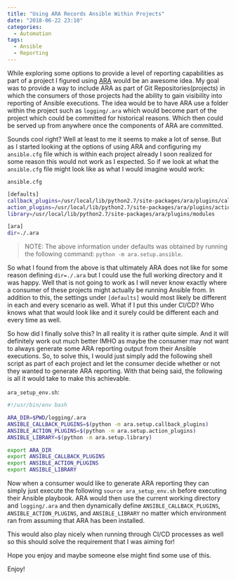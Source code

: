 ```yaml
---
title: "Using ARA Records Ansible Within Projects"
date: "2018-06-22 23:10"
categories:
  - Automation
tags:
  - Ansible
  - Reporting
---
```


While exploring some options to provide a level of reporting capabilities as part
of a project I figured using [ARA](https://github.com/openstack/ara) would be
an awesome idea. My goal was to provide a way to include ARA as part of Git
Repositories(projects) in which the consumers of those projects had the ability
to gain visibility into reporting of Ansible executions. The idea would be to
have ARA use a folder within the project such as `logging/.ara` which would become
part of the project which could be committed for historical reasons. Which then
could be served up from anywhere once the components of ARA are committed.

Sounds cool right? Well at least to me it seems to make a lot of sense. But as I started
looking at the options of using ARA and configuring my `ansible.cfg` file which
is within each project already I soon realized for some reason this would not
work as I expected. So if we look at what the `ansible.cfg` file might look like
as what I would imagine would work:

`ansible.cfg`

```bash
[defaults]
callback_plugins=/usr/local/lib/python2.7/site-packages/ara/plugins/callbacks
action_plugins=/usr/local/lib/python2.7/site-packages/ara/plugins/actions
library=/usr/local/lib/python2.7/site-packages/ara/plugins/modules

[ara]
dir=./.ara
```

> NOTE: The above information under defaults was obtained by running the following
> command: `python -m ara.setup.ansible`.

So what I found from the above is that ultimately ARA does not like for some
reason defining `dir=./.ara` but I could use the full working directory and it
was happy. Well that is not going to work as I will never know exactly where a
consumer of these projects might actually be running Ansible from. In addition
to this, the settings under `[defaults]` would most likely be different in each
and every scenario as well. What if I put this under CI/CD? Who knows what that
would look like and it surely could be different each and every time as well.

So how did I finally solve this? In all reality it is rather quite simple. And
it will definitely work out much better IMHO as maybe the consumer may not want
to always generate some ARA reporting output from their Ansible executions. So,
to solve this, I would just simply add the following shell script as part of
each project and let the consumer decide whether or not they wanted to generate
ARA reporting. With that being said, the following is all it would take to make
this achievable.

`ara_setup_env.sh`:

```bash
#!/usr/bin/env bash

ARA_DIR=$PWD/logging/.ara
ANSIBLE_CALLBACK_PLUGINS=$(python -m ara.setup.callback_plugins)
ANSIBLE_ACTION_PLUGINS=$(python -m ara.setup.action_plugins)
ANSIBLE_LIBRARY=$(python -m ara.setup.library)

export ARA_DIR
export ANSIBLE_CALLBACK_PLUGINS
export ANSIBLE_ACTION_PLUGINS
export ANSIBLE_LIBRARY
```

Now when a consumer would like to generate ARA reporting they can simply just
execute the following `source ara_setup_env.sh` before executing their Ansible
playbook. ARA would then use the current working directory and `logging/.ara` and
then dynamically define `ANSIBLE_CALLBACK_PLUGINS`, `ANSIBLE_ACTION_PLUGINS`,
and `ANSIBLE_LIBRARY` no matter which environment ran from assuming that ARA has
been installed.

This would also play nicely when running through CI/CD processes as well so this
should solve the requirement that I was aiming for!

Hope you enjoy and maybe someone else might find some use of this.

Enjoy!
